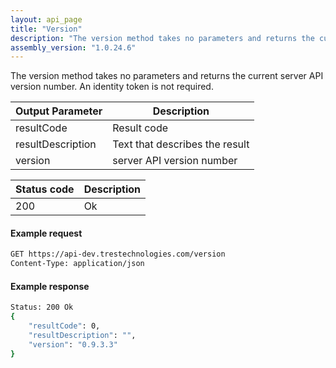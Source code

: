 ```yaml
---
layout: api_page
title: "Version"
description: "The version method takes no parameters and returns the current server API version number"
assembly_version: "1.0.24.6"
---
```


The version method takes no parameters and returns the current server API version number. An identity token is not required.

| Output Parameter | Description |
| ---------------- | ----------- |
| resultCode | Result code |
| resultDescription | Text that describes the result |
| version | server API version number |

| Status code | Description |
| ----------- | ----------- |
| 200 | Ok |

#### Example request
```sh
GET https://api-dev.trestechnologies.com/version
Content-Type: application/json
```

#### Example response
```sh
Status: 200 Ok
{
    "resultCode": 0,
    "resultDescription": "",
    "version": "0.9.3.3"
}
```
